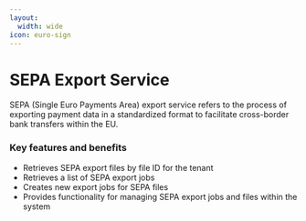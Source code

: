 ```yaml
---
layout:
  width: wide
icon: euro-sign
---
```


# SEPA Export Service

SEPA (Single Euro Payments Area) export service refers to the process of exporting payment data in a standardized format to facilitate cross-border bank transfers within the EU.

### Key features and benefits

* Retrieves SEPA export files by file ID for the tenant
* Retrieves a list of SEPA export jobs
* Creates new export jobs for SEPA files
* Provides functionality for managing SEPA export jobs and files within the system
